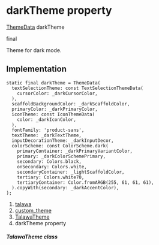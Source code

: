 
<div>

# darkTheme property

</div>


[ThemeData](https://api.flutter.dev/flutter/material/ThemeData-class.html)
darkTheme


final




Theme for dark mode.



## Implementation

``` language-dart
static final darkTheme = ThemeData(
  textSelectionTheme: const TextSelectionThemeData(
    cursorColor: _darkCursorColor,
  ),
  scaffoldBackgroundColor: _darkScaffoldColor,
  primaryColor: _darkPrimaryColor,
  iconTheme: const IconThemeData(
    color: _darkIconColor,
  ),
  fontFamily: 'product-sans',
  textTheme: _darkTextTheme,
  inputDecorationTheme: _darkInputDecor,
  colorScheme: const ColorScheme.dark(
    primaryContainer: _darkPrimaryVariantColor,
    primary: _darkColorSchemePrimary,
    secondary: Colors.black,
    onSecondary: Colors.white,
    secondaryContainer: _lightScaffoldColor,
    tertiary: Colors.white70,
    tertiaryContainer: Color.fromARGB(255, 61, 61, 61),
  ).copyWith(secondary: _darkAccentColor),
);
```







1.  [talawa](../../index.md)
2.  [custom_theme](../../constants_custom_theme/)
3.  [TalawaTheme](../../constants_custom_theme/TalawaTheme-class.md)
4.  darkTheme property

##### TalawaTheme class







